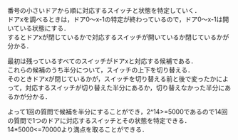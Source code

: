 番号の小さいドアから順に対応するスイッチと状態を特定していく．  
ドアxを調べるときは，ドア0～x-1の特定が終わっているので，ドア0～x-1は開いている状態にする．  
するとドアxが閉じているかで対応するスイッチが開いているか閉じているかが分かる．

最初は残っているすべてのスイッチがドアxと対応する候補である．  
これらの候補のうち半分について，スイッチの上下を切り替える．  
そのときドアxが閉じているかが，スイッチを切り替える前と後で変ったかによって，対応するスイッチが切り替えた半分にあるか，切り替えなかった半分にあるかが分かる．

よって1回の質問で候補を半分にすることができ，2^14>=5000であるので14回の質問で1つのドアに対応するスイッチとその状態を特定できる．14*5000<=70000より満点を取ることができる．
